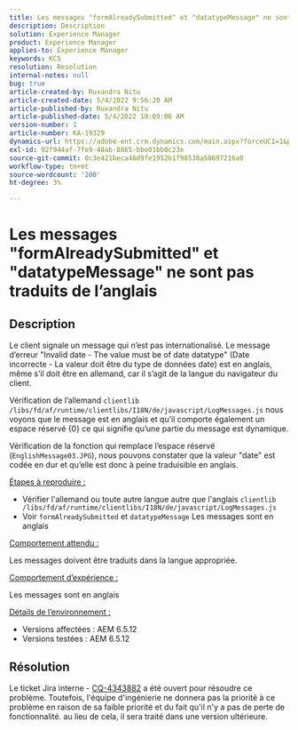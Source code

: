 ```yaml
---
title: Les messages "formAlreadySubmitted" et "datatypeMessage" ne sont pas traduits de l’anglais'
description: Description
solution: Experience Manager
product: Experience Manager
applies-to: Experience Manager
keywords: KCS
resolution: Resolution
internal-notes: null
bug: true
article-created-by: Ruxandra Nitu
article-created-date: 5/4/2022 9:56:20 AM
article-published-by: Ruxandra Nitu
article-published-date: 5/4/2022 10:09:06 AM
version-number: 1
article-number: KA-19329
dynamics-url: https://adobe-ent.crm.dynamics.com/main.aspx?forceUCI=1&pagetype=entityrecord&etn=knowledgearticle&id=e7458870-90cb-ec11-a7b5-6045bd00db25
exl-id: 92f944af-7fe9-48ab-8865-bbe01bb0c23e
source-git-commit: 0c3e421beca46d9fe1952b1f98538a50697216a0
workflow-type: tm+mt
source-wordcount: '200'
ht-degree: 3%

---
```


# Les messages &quot;formAlreadySubmitted&quot; et &quot;datatypeMessage&quot; ne sont pas traduits de l’anglais

## Description


Le client signale un message qui n’est pas internationalisé. Le message d’erreur &quot;Invalid date - The value must be of date datatype&quot; (Date incorrecte - La valeur doit être du type de données date) est en anglais, même s’il doit être en allemand, car il s’agit de la langue du navigateur du client.

Vérification de l’allemand `clientlib /libs/fd/af/runtime/clientlibs/I18N/de/javascript/LogMessages.js` nous voyons que le message est en anglais et qu’il comporte également un espace réservé {0} ce qui signifie qu’une partie du message est dynamique.

Vérification de la fonction qui remplace l’espace réservé (`EnglishMessage03.JPG`), nous pouvons constater que la valeur &quot;date&quot; est codée en dur et qu’elle est donc à peine traduisible en anglais.

<u>Étapes à reproduire :</u>

- Vérifier l&#39;allemand ou toute autre langue autre que l&#39;anglais `clientlib /libs/fd/af/runtime/clientlibs/I18N/de/javascript/LogMessages.js`
- Voir `formAlreadySubmitted` et `datatypeMessage` Les messages sont en anglais


<u>Comportement attendu :</u>

Les messages doivent être traduits dans la langue appropriée.

<u>Comportement d’expérience :</u>

Les messages sont en anglais

<u>Détails de l’environnement :</u>

- Versions affectées : AEM 6.5.12
- Versions testées : AEM 6.5.12



## Résolution


Le ticket Jira interne - [CQ-4343882](https://jira.corp.adobe.com/browse/CQ-4343882) a été ouvert pour résoudre ce problème. Toutefois, l&#39;équipe d&#39;ingénierie ne donnera pas la priorité à ce problème en raison de sa faible priorité et du fait qu&#39;il n&#39;y a pas de perte de fonctionnalité. au lieu de cela, il sera traité dans une version ultérieure.
